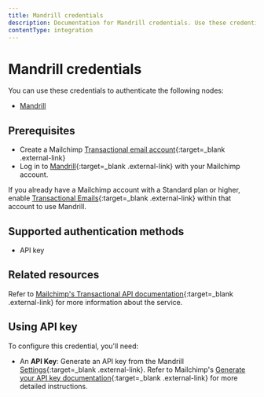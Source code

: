 ```yaml
---
title: Mandrill credentials
description: Documentation for Mandrill credentials. Use these credentials to authenticate Mandrill in n8n, a workflow automation platform.
contentType: integration
---
```


# Mandrill credentials

You can use these credentials to authenticate the following nodes:

- [Mandrill](/integrations/builtin/app-nodes/n8n-nodes-base.mandrill/)

## Prerequisites

- Create a Mailchimp [Transactional email account](https://mailchimp.com/features/transactional-email-infrastructure/){:target=_blank .external-link} 
- Log in to [Mandrill](https://mandrillapp.com/login/){:target=_blank .external-link} with your Mailchimp account.

If you already have a Mailchimp account with a Standard plan or higher, enable [Transactional Emails](https://mailchimp.com/help/add-or-remove-transactional-email){:target=_blank .external-link} within that account to use Mandrill.

## Supported authentication methods

- API key

## Related resources

Refer to [Mailchimp's Transactional API documentation](https://mailchimp.com/developer/transactional/api/){:target=_blank .external-link} for more information about the service.

## Using API key

To configure this credential, you'll need:

- An **API Key**: Generate an API key from the Mandrill [Settings](https://mandrillapp.com/settings){:target=_blank .external-link}. Refer to Mailchimp's [Generate your API key documentation](https://mailchimp.com/developer/transactional/guides/quick-start/#generate-your-api-key){:target=_blank .external-link} for more detailed instructions.

